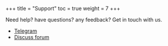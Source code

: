 +++
title = "Support"
toc = true
weight = 7
+++

Need help? have questions? any feedback? Get in touch with us.

* [Telegram](https://t.me/LightstreamsDevelopers)
* [Discuss forum](https://discuss.lightstreams.network/c/dev)
